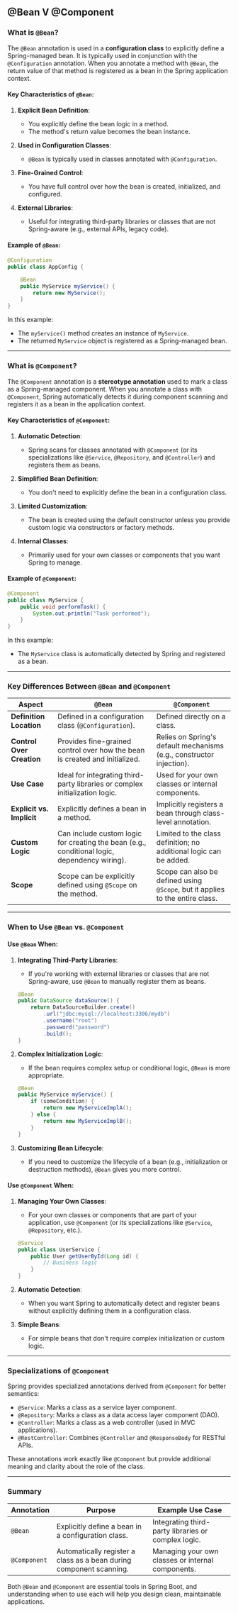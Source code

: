 ## @Bean V @Component
### **What is `@Bean`?**

The `@Bean` annotation is used in a **configuration class** to explicitly define a Spring-managed bean. It is typically used in conjunction with the `@Configuration` annotation. When you annotate a method with `@Bean`, the return value of that method is registered as a bean in the Spring application context.

#### **Key Characteristics of `@Bean`:**
1. **Explicit Bean Definition**:
   - You explicitly define the bean logic in a method.
   - The method's return value becomes the bean instance.

2. **Used in Configuration Classes**:
   - `@Bean` is typically used in classes annotated with `@Configuration`.

3. **Fine-Grained Control**:
   - You have full control over how the bean is created, initialized, and configured.

4. **External Libraries**:
   - Useful for integrating third-party libraries or classes that are not Spring-aware (e.g., external APIs, legacy code).

#### **Example of `@Bean`:**
```java
@Configuration
public class AppConfig {

    @Bean
    public MyService myService() {
        return new MyService();
    }
}
```
In this example:
- The `myService()` method creates an instance of `MyService`.
- The returned `MyService` object is registered as a Spring-managed bean.

---

### **What is `@Component`?**

The `@Component` annotation is a **stereotype annotation** used to mark a class as a Spring-managed component. When you annotate a class with `@Component`, Spring automatically detects it during component scanning and registers it as a bean in the application context.

#### **Key Characteristics of `@Component`:**
1. **Automatic Detection**:
   - Spring scans for classes annotated with `@Component` (or its specializations like `@Service`, `@Repository`, and `@Controller`) and registers them as beans.

2. **Simplified Bean Definition**:
   - You don't need to explicitly define the bean in a configuration class.

3. **Limited Customization**:
   - The bean is created using the default constructor unless you provide custom logic via constructors or factory methods.

4. **Internal Classes**:
   - Primarily used for your own classes or components that you want Spring to manage.

#### **Example of `@Component`:**
```java
@Component
public class MyService {
    public void performTask() {
        System.out.println("Task performed");
    }
}
```
In this example:
- The `MyService` class is automatically detected by Spring and registered as a bean.

---

### **Key Differences Between `@Bean` and `@Component`**

| **Aspect**               | **`@Bean`**                                                                                   | **`@Component`**                                                                 |
|--------------------------|-----------------------------------------------------------------------------------------------|----------------------------------------------------------------------------------|
| **Definition Location**  | Defined in a configuration class (`@Configuration`).                                           | Defined directly on a class.                                                     |
| **Control Over Creation**| Provides fine-grained control over how the bean is created and initialized.                   | Relies on Spring's default mechanisms (e.g., constructor injection).             |
| **Use Case**             | Ideal for integrating third-party libraries or complex initialization logic.                  | Used for your own classes or internal components.                               |
| **Explicit vs. Implicit**| Explicitly defines a bean in a method.                                                        | Implicitly registers a bean through class-level annotation.                     |
| **Custom Logic**         | Can include custom logic for creating the bean (e.g., conditional logic, dependency wiring). | Limited to the class definition; no additional logic can be added.               |
| **Scope**                | Scope can be explicitly defined using `@Scope` on the method.                                 | Scope can also be defined using `@Scope`, but it applies to the entire class.    |

---

### **When to Use `@Bean` vs. `@Component`**

#### **Use `@Bean` When:**
1. **Integrating Third-Party Libraries**:
   - If you're working with external libraries or classes that are not Spring-aware, use `@Bean` to manually register them as beans.
   ```java
   @Bean
   public DataSource dataSource() {
       return DataSourceBuilder.create()
           .url("jdbc:mysql://localhost:3306/mydb")
           .username("root")
           .password("password")
           .build();
   }
   ```

2. **Complex Initialization Logic**:
   - If the bean requires complex setup or conditional logic, `@Bean` is more appropriate.
   ```java
   @Bean
   public MyService myService() {
       if (someCondition) {
           return new MyServiceImplA();
       } else {
           return new MyServiceImplB();
       }
   }
   ```

3. **Customizing Bean Lifecycle**:
   - If you need to customize the lifecycle of a bean (e.g., initialization or destruction methods), `@Bean` gives you more control.

#### **Use `@Component` When:**
1. **Managing Your Own Classes**:
   - For your own classes or components that are part of your application, use `@Component` (or its specializations like `@Service`, `@Repository`, etc.).
   ```java
   @Service
   public class UserService {
       public User getUserById(Long id) {
           // Business logic
       }
   }
   ```

2. **Automatic Detection**:
   - When you want Spring to automatically detect and register beans without explicitly defining them in a configuration class.

3. **Simple Beans**:
   - For simple beans that don't require complex initialization or custom logic.

---

### **Specializations of `@Component`**

Spring provides specialized annotations derived from `@Component` for better semantics:
- `@Service`: Marks a class as a service layer component.
- `@Repository`: Marks a class as a data access layer component (DAO).
- `@Controller`: Marks a class as a web controller (used in MVC applications).
- `@RestController`: Combines `@Controller` and `@ResponseBody` for RESTful APIs.

These annotations work exactly like `@Component` but provide additional meaning and clarity about the role of the class.

---

### **Summary**

| Annotation | Purpose                                                                 | Example Use Case                                   |
|------------|-------------------------------------------------------------------------|---------------------------------------------------|
| `@Bean`    | Explicitly define a bean in a configuration class.                      | Integrating third-party libraries or complex logic. |
| `@Component` | Automatically register a class as a bean during component scanning.   | Managing your own classes or internal components. |

Both `@Bean` and `@Component` are essential tools in Spring Boot, and understanding when to use each will help you design clean, maintainable applications.